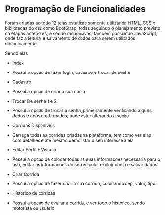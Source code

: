 # Programação de Funcionalidades

Foram criadas ao todo 12 telas estaticas somente utilizando HTML, CSS e bibliotecas do css como BootStrap, todas seguindo o planejamento previsto na etapas anteriores, e sendo responsivas, tambem possuindo JavaScript, onde faz a leitura, e salvamento de dados para serem utilizados dinamicamente

Sendo elas
* Index 
 - Possui a opcao de fazer login, cadastro e trocar de senha
* Cadastro
 - Possui a opcao de criar a sua conta
* Trocar De senha 1 e 2
 - Possui a opcao de trocar a senha, primeiramente verificando alguns dados e apos confirmados, pode estar alterando a senha
* Corridas Disponiveis 
 - Carrega todas as corridas criadas na plataforma, tem como ver elas com detalhes e ate mesmo demonstar o seu interesse a ela
* Editar Perfil E Veiculo 
 - Possui a opcao de colocar todas as suas informacoes necessaria para o uso, editar as informacoes do seu veiculo, excluir conta e salvar dados
* Criar Corrida
 - Possui a opcao de fazer criar a sua corrida, colocando cep, valor, tipo
* Historico de corridas
 - Possui a opcao de avaliar a corrida, e ver todo o historico, sendo motorista ou usuario
